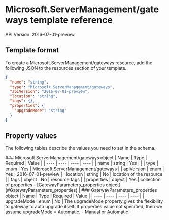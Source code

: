 # Microsoft.ServerManagement/gateways template reference
API Version: 2016-07-01-preview
## Template format

To create a Microsoft.ServerManagement/gateways resource, add the following JSON to the resources section of your template.

```json
{
  "name": "string",
  "type": "Microsoft.ServerManagement/gateways",
  "apiVersion": "2016-07-01-preview",
  "location": "string",
  "tags": {},
  "properties": {
    "upgradeMode": "string"
  }
}
```
## Property values

The following tables describe the values you need to set in the schema.

<a id="Microsoft.ServerManagement/gateways" />
### Microsoft.ServerManagement/gateways object
|  Name | Type | Required | Value |
|  ---- | ---- | ---- | ---- |
|  name | string | Yes |  |
|  type | enum | Yes | Microsoft.ServerManagement/gateways |
|  apiVersion | enum | Yes | 2016-07-01-preview |
|  location | string | No | location of the resource |
|  tags | object | No | resource tags |
|  properties | object | Yes | collection of properties - [GatewayParameters_properties object](#GatewayParameters_properties) |


<a id="GatewayParameters_properties" />
### GatewayParameters_properties object
|  Name | Type | Required | Value |
|  ---- | ---- | ---- | ---- |
|  upgradeMode | enum | No | The upgradeMode property gives the flexibility to gateway to auto upgrade itself. If properties value not specified, then we assume upgradeMode = Automatic. - Manual or Automatic |

